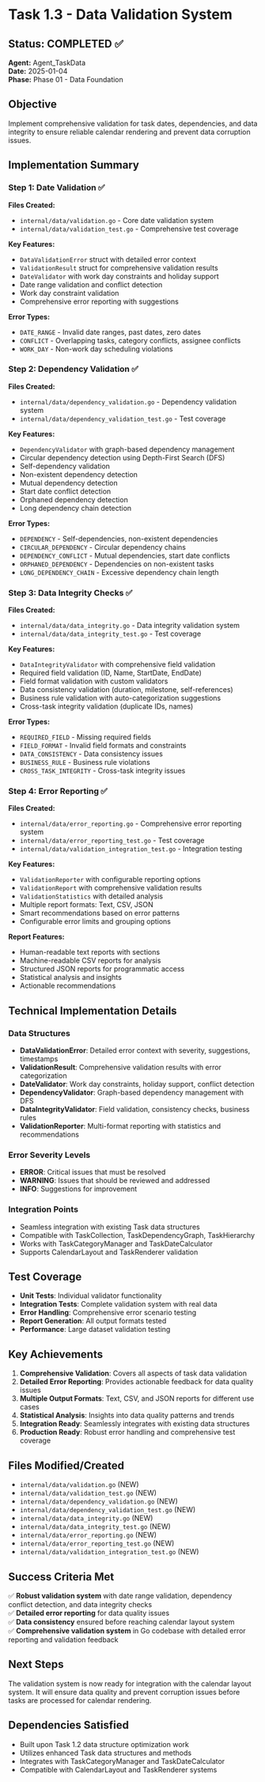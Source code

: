 # Task 1.3 - Data Validation System

## Status: COMPLETED ✅

**Agent:** Agent_TaskData  
**Date:** 2025-01-04  
**Phase:** Phase 01 - Data Foundation  

## Objective
Implement comprehensive validation for task dates, dependencies, and data integrity to ensure reliable calendar rendering and prevent data corruption issues.

## Implementation Summary

### Step 1: Date Validation ✅
**Files Created:**
- `internal/data/validation.go` - Core date validation system
- `internal/data/validation_test.go` - Comprehensive test coverage

**Key Features:**
- `DataValidationError` struct with detailed error context
- `ValidationResult` struct for comprehensive validation results
- `DateValidator` with work day constraints and holiday support
- Date range validation and conflict detection
- Work day constraint validation
- Comprehensive error reporting with suggestions

**Error Types:**
- `DATE_RANGE` - Invalid date ranges, past dates, zero dates
- `CONFLICT` - Overlapping tasks, category conflicts, assignee conflicts
- `WORK_DAY` - Non-work day scheduling violations

### Step 2: Dependency Validation ✅
**Files Created:**
- `internal/data/dependency_validation.go` - Dependency validation system
- `internal/data/dependency_validation_test.go` - Test coverage

**Key Features:**
- `DependencyValidator` with graph-based dependency management
- Circular dependency detection using Depth-First Search (DFS)
- Self-dependency validation
- Non-existent dependency detection
- Mutual dependency detection
- Start date conflict detection
- Orphaned dependency detection
- Long dependency chain detection

**Error Types:**
- `DEPENDENCY` - Self-dependencies, non-existent dependencies
- `CIRCULAR_DEPENDENCY` - Circular dependency chains
- `DEPENDENCY_CONFLICT` - Mutual dependencies, start date conflicts
- `ORPHANED_DEPENDENCY` - Dependencies on non-existent tasks
- `LONG_DEPENDENCY_CHAIN` - Excessive dependency chain length

### Step 3: Data Integrity Checks ✅
**Files Created:**
- `internal/data/data_integrity.go` - Data integrity validation system
- `internal/data/data_integrity_test.go` - Test coverage

**Key Features:**
- `DataIntegrityValidator` with comprehensive field validation
- Required field validation (ID, Name, StartDate, EndDate)
- Field format validation with custom validators
- Data consistency validation (duration, milestone, self-references)
- Business rule validation with auto-categorization suggestions
- Cross-task integrity validation (duplicate IDs, names)

**Error Types:**
- `REQUIRED_FIELD` - Missing required fields
- `FIELD_FORMAT` - Invalid field formats and constraints
- `DATA_CONSISTENCY` - Data consistency issues
- `BUSINESS_RULE` - Business rule violations
- `CROSS_TASK_INTEGRITY` - Cross-task integrity issues

### Step 4: Error Reporting ✅
**Files Created:**
- `internal/data/error_reporting.go` - Comprehensive error reporting system
- `internal/data/error_reporting_test.go` - Test coverage
- `internal/data/validation_integration_test.go` - Integration testing

**Key Features:**
- `ValidationReporter` with configurable reporting options
- `ValidationReport` with comprehensive validation results
- `ValidationStatistics` with detailed analysis
- Multiple report formats: Text, CSV, JSON
- Smart recommendations based on error patterns
- Configurable error limits and grouping options

**Report Features:**
- Human-readable text reports with sections
- Machine-readable CSV reports for analysis
- Structured JSON reports for programmatic access
- Statistical analysis and insights
- Actionable recommendations

## Technical Implementation Details

### Data Structures
- **DataValidationError**: Detailed error context with severity, suggestions, timestamps
- **ValidationResult**: Comprehensive validation results with error categorization
- **DateValidator**: Work day constraints, holiday support, conflict detection
- **DependencyValidator**: Graph-based dependency management with DFS
- **DataIntegrityValidator**: Field validation, consistency checks, business rules
- **ValidationReporter**: Multi-format reporting with statistics and recommendations

### Error Severity Levels
- **ERROR**: Critical issues that must be resolved
- **WARNING**: Issues that should be reviewed and addressed
- **INFO**: Suggestions for improvement

### Integration Points
- Seamless integration with existing Task data structures
- Compatible with TaskCollection, TaskDependencyGraph, TaskHierarchy
- Works with TaskCategoryManager and TaskDateCalculator
- Supports CalendarLayout and TaskRenderer validation

## Test Coverage
- **Unit Tests**: Individual validator functionality
- **Integration Tests**: Complete validation system with real data
- **Error Handling**: Comprehensive error scenario testing
- **Report Generation**: All output formats tested
- **Performance**: Large dataset validation testing

## Key Achievements
1. **Comprehensive Validation**: Covers all aspects of task data validation
2. **Detailed Error Reporting**: Provides actionable feedback for data quality issues
3. **Multiple Output Formats**: Text, CSV, and JSON reports for different use cases
4. **Statistical Analysis**: Insights into data quality patterns and trends
5. **Integration Ready**: Seamlessly integrates with existing data structures
6. **Production Ready**: Robust error handling and comprehensive test coverage

## Files Modified/Created
- `internal/data/validation.go` (NEW)
- `internal/data/validation_test.go` (NEW)
- `internal/data/dependency_validation.go` (NEW)
- `internal/data/dependency_validation_test.go` (NEW)
- `internal/data/data_integrity.go` (NEW)
- `internal/data/data_integrity_test.go` (NEW)
- `internal/data/error_reporting.go` (NEW)
- `internal/data/error_reporting_test.go` (NEW)
- `internal/data/validation_integration_test.go` (NEW)

## Success Criteria Met
✅ **Robust validation system** with date range validation, dependency conflict detection, and data integrity checks  
✅ **Detailed error reporting** for data quality issues  
✅ **Data consistency** ensured before reaching calendar layout system  
✅ **Comprehensive validation system** in Go codebase with detailed error reporting and validation feedback  

## Next Steps
The validation system is now ready for integration with the calendar layout system. It will ensure data quality and prevent corruption issues before tasks are processed for calendar rendering.

## Dependencies Satisfied
- Built upon Task 1.2 data structure optimization work
- Utilizes enhanced Task data structures and methods
- Integrates with TaskCategoryManager and TaskDateCalculator
- Compatible with CalendarLayout and TaskRenderer systems
